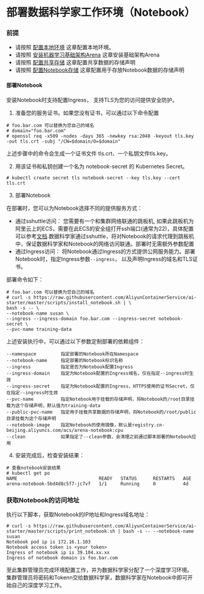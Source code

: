 # 部署数据科学家工作环境（Notebook）

### 前提
* 请按照 [配置本地环境](../setup/SETUP_LOCAL.md) 这章配置本地环境。
* 请按照 [安装机器学习基础架构Arena](../setup/INSTALL_ARENA.md) 这章安装基础架构Arena
* 请按照 [配置共享存储](../setup/SETUP_PUBLIC_STORAGE.md) 这章配置共享数据的存储声明
* 请按照 [配置Notebook存储](../setup/SETUP_USER_STORAGE.md) 这章配置用于存放Notebook数据的存储声明


#### 部署Notebook
安装Notebook时支持配置Ingress， 支持TLS为您的访问提供安全防护。
1. 准备您的服务证书。如果您没有证书，可以通过以下命令配置
```
# foo.bar.com 可以替换为您自己的域名
# domain="foo.bar.com"
# openssl req -x509 -nodes -days 365 -newkey rsa:2048 -keyout tls.key -out tls.crt -subj "/CN=$domain/O=$domain"
```

上述步骤中的命令会生成一个证书文件 tls.crt、一个私钥文件tls.key。

2. 用该证书和私钥创建一个名为 notebook-secret 的 Kubernetes Secret。
```
# kubectl create secret tls notebook-secret --key tls.key --cert tls.crt
```

3. 部署Notebook

在部署时，您可以为Notebook选择不同的提供服务方式：
* 通过sshuttle访问： 您需要有一个和集群网络联通的跳板机, 如果此跳板机为阿里云上的ECS，需要在此ECS的安全组打开ssh端口(通常为22)，具体配置可以参考[文档](https://www.alibabacloud.com/help/zh/doc-detail/25471.htm).数据科学家通过sshuttle，将对Notebook的请求代理到跳板机中，保证数据科学家和Notebook的网络访问联通。部署时无需额外参数配置
* 通过Ingress访问： 将Notebook通过Ingress的方式提供公网服务能力。部署Notebook时，指定Ingress参数`--ingress`， 以及声明Ingress的域名和TLS证书。

部署命令如下： 

```
# foo.bar.com 可以替换为您自己的域名
# curl -s https://raw.githubusercontent.com/AliyunContainerService/ai-starter/master/scripts/install_notebook.sh | \
bash -s -- \
--notebook-name susan \
--ingress --ingress-domain foo.bar.com --ingress-secret notebook-secret \
--pvc-name training-data
```

上述安装执行中，可以通过以下参数定制部署的依赖组件：

```
--namespace         指定部署的Notebook所在Namespace
--notebook-name     指定部署的Notebook标识名称
--ingress           指定是否为Notebook配置Ingress
--ingress-domain    指定为Notebook配置的Ingress域名，仅在指定--ingress时生效
--ingress-secret    指定为Notebook配置的Ingress，HTTPS使用的证书Secret，仅在指定--ingress时生效
--pvc-name          指定Notebook用于挂载的存储声明，将Notebook的/root目录挂载为这个存储声明，默认值为training-data
--public-pvc-name   指定用于挂载共享数据的存储声明，将Notebook的/root/public 目录挂载为这个存储声明
--notebook-image    指定Notebook的使用镜像，默认是registry.cn-beijing.aliyuncs.com/acs/arena-notebook:cpu
--clean             如果指定了--clean参数，会清理之前通过脚本部署的Notebook应用
```

4. 安装完成后，检查安装结果：

```
# 查看notebook安装结果
# kubectl get po
NAME                              READY   STATUS      RESTARTS   AGE
arena-notebook-5bd4d8c5f7-jc7vf   1/1     Running     0          4d
```

### 获取Notebook的访问地址
执行以下脚本，获取Notebook的IP地址和Ingress域名地址：

```
# curl -s https://raw.githubusercontent.com/AliyunContainerService/ai-starter/master/scripts/print_notebook.sh | bash -s -- --notebook-name susan
Notebook pod ip is 172.16.1.103
Notebook access token is <your token>
Ingress of notebook ip is 39.104.xx.xx
Ingress of notebook domain is foo.bar.com
```

至此集群管理员完成环境配置工作，并为数据科学家分配了一个深度学习环境。
集群管理员将密码和Tokenn交给数据科学家，数据科学家在Notebook中即可开始自己的深度学习工作。